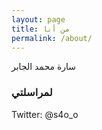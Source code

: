 ```yaml
---
layout: page
title: من أنا
permalink: /about/
---
```

سارة محمد الجابر      
### لمراسلتي
Twitter: @s4o_o
